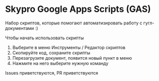 # Skypro Google Apps Scripts (GAS)

Набор скриптов, которые помогают автоматизировать работу с гугл-документами :)

Чтобы начать использовать скрипты 

1. Выберите в меню Инструменты / Редактор скриптов
2. Скопируйте код, сохраните скрипты
3. Перезагрузите документ, появится новый пункт в меню
4. Нажмите на него  выберите нужную команду

Issues приветствуются, PR приветствуются
